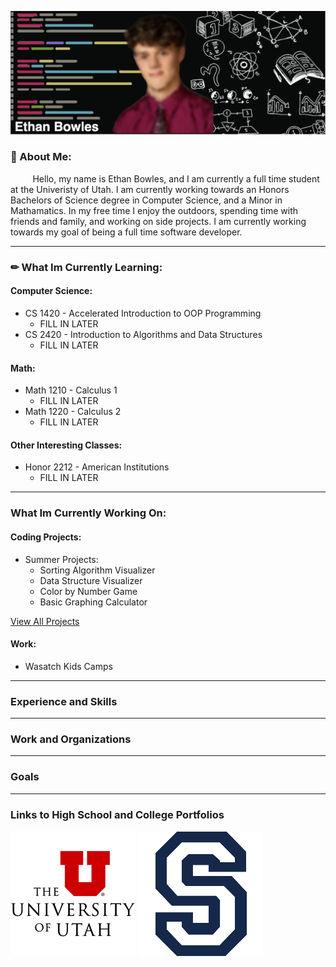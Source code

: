 ![Profile](https://github.com/ethanbowles03/ethanbowles03/blob/main/resources/Header.png)

### 🤔 About Me:
&nbsp;&nbsp;&nbsp;&nbsp;&nbsp;&nbsp;&nbsp;&nbsp; Hello, my name is Ethan Bowles, and I am currently a full time student at the Univeristy of Utah. I am currently working towards   an Honors Bachelors of Science degree in Computer Science, and a Minor in Mathamatics. In my free time I enjoy the outdoors, spending time with friends and family, and working on side projects. I am currently working towards my goal of being a full time software developer. 

____

### ✏ What Im Currently Learning:
#### Computer Science:
  * CS 1420 - Accelerated Introduction to OOP Programming
    * FILL IN LATER
  * CS 2420 - Introduction to Algorithms and Data Structures
    * FILL IN LATER
#### Math:
  * Math 1210 - Calculus 1
    * FILL IN LATER
  * Math 1220 - Calculus 2
    * FILL IN LATER
#### Other Interesting Classes: 
  * Honor 2212 - American Institutions
    * FILL IN LATER

____

### What Im Currently Working On:
#### Coding Projects:
* Summer Projects:
  * Sorting Algorithm Visualizer
  * Data Structure Visualizer
  * Color by Number Game 
  * Basic Graphing Calculator
 
[View All Projects](https://github.com/ethanbowles03)
#### Work:
* Wasatch Kids Camps
____

### Experience and Skills 

____

### Work and Organizations

____

### Goals

____

### Links to High School and College Portfolios

[![](https://github.com/ethanbowles03/ethanbowles03/blob/main/resources/UofU200.png)](https://github.com/ethanbowles03/ethanbowles03)
[![](https://github.com/ethanbowles03/ethanbowles03/blob/main/resources/Skyline200.png)](https://github.com/ethanbowles03/ethanbowles03)

<!--
**ethanbowles03/ethanbowles03** is a ✨ _special_ ✨ repository because its `README.md` (this file) appears on your GitHub profile.

Here are some ideas to get you started:

- 🔭 I’m currently working on ...
- 🌱 I’m currently learning ...
- 👯 I’m looking to collaborate on ...
- 🤔 I’m looking for help with ...
- 💬 Ask me about ...
- 📫 How to reach me: ...
- 😄 Pronouns: ...
- ⚡ Fun fact: ...
-->
